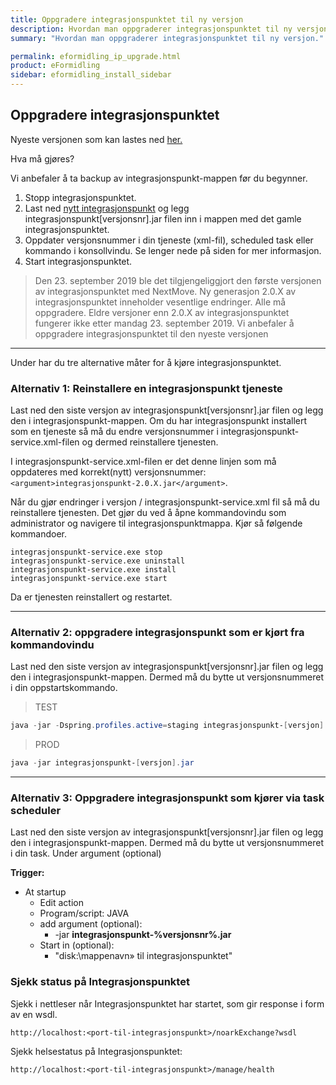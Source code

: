 ```yaml
---
title: Oppgradere integrasjonspunktet til ny versjon
description: Hvordan man oppgraderer integrasjonspunktet til ny versjon.
summary: "Hvordan man oppgraderer integrasjonspunktet til ny versjon."

permalink: eformidling_ip_upgrade.html
product: eFormidling
sidebar: eformidling_install_sidebar
---
```


## Oppgradere integrasjonspunktet

Nyeste versjonen som kan lastes ned [her.](https://beta-meldingsutveksling.difi.no/service/local/repositories/releases/content/no/difi/meldingsutveksling/integrasjonspunkt/2.0.9/integrasjonspunkt-2.0.9.jar) 


Hva må gjøres? 

Vi anbefaler å ta backup av integrasjonspunkt-mappen før du begynner.

1. Stopp integrasjonspunktet.
2. Last ned [nytt integrasjonspunkt](https://beta-meldingsutveksling.difi.no/service/local/repositories/releases/content/no/difi/meldingsutveksling/integrasjonspunkt/2.0.9/integrasjonspunkt-2.0.9.jar) og legg integrasjonspunkt[versjonsnr].jar filen inn i mappen med det gamle integrasjonspunktet.
3. Oppdater versjonsnummer i din tjeneste (xml-fil), scheduled task eller kommando i konsollvindu. Se lenger nede på siden for mer informasjon.
4. Start integrasjonspunktet. 



> Den 23. september 2019 ble det tilgjengeliggjort den første versjonen av integrasjonspunktet med NextMove. Ny generasjon 2.0.X av integrasjonspunktet inneholder vesentlige endringer. 
> Alle må oppgradere. Eldre versjoner enn 2.0.X av integrasjonspunktet fungerer ikke etter mandag 23. september 2019. Vi anbefaler å oppgradere integrasjonspunktet til den nyeste versjonen

---

Under har du tre alternative måter for å kjøre integrasjonspunktet. 

### Alternativ 1: Reinstallere en integrasjonspunkt tjeneste
Last ned den siste versjon av integrasjonspunkt[versjonsnr].jar filen og legg den i integrasjonspunkt-mappen. Om du har integrasjonspunkt installert som en tjeneste så må du endre versjonsnummer i integrasjonspunkt-service.xml-filen og dermed reinstallere tjenesten.

I integrasjonspunkt-service.xml-filen er det denne linjen som må oppdateres med korrekt(nytt) versjonsnummer: ```<argument>integrasjonspunkt-2.0.X.jar</argument>```.

Når du gjør endringer i versjon / integrasjonspunkt-service.xml fil så må du reinstallere tjenesten. Det gjør du ved å åpne kommandovindu som administrator og navigere til integrasjonspunktmappa. Kjør så følgende kommandoer.

```
integrasjonspunkt-service.exe stop
integrasjonspunkt-service.exe uninstall
integrasjonspunkt-service.exe install
integrasjonspunkt-service.exe start
```

Da er tjenesten reinstallert og restartet.



___

### Alternativ 2: oppgradere integrasjonspunkt som er kjørt fra kommandovindu

Last ned den siste versjon av integrasjonspunkt[versjonsnr].jar filen og legg den i integrasjonspunkt-mappen. Dermed må du bytte ut versjonsnummeret i din oppstartskommando. 

> TEST
```powershell
java -jar -Dspring.profiles.active=staging integrasjonspunkt-[versjon].jar 
```

> PROD
```powershell
java -jar integrasjonspunkt-[versjon].jar
```
___ 

### Alternativ 3: Oppgradere integrasjonspunkt som kjører via task scheduler

Last ned den siste versjon av integrasjonspunkt[versjonsnr].jar filen og legg den i integrasjonspunkt-mappen. Dermed må du bytte ut versjonsnummeret i din task. Under argument (optional) 

**Trigger:**
* At startup
   * Edit action
   * Program/script: JAVA
   * add argument (optional):
        * -jar **integrasjonspunkt-%versjonsnr%.jar** 
   * Start in (optional):
        * "disk:\mappenavn» til integrasjonspunktet"


### Sjekk status på Integrasjonspunktet

Sjekk i nettleser når Integrasjonspunktet har startet, som gir response i form av en wsdl.

```
http://localhost:<port-til-integrasjonspunkt>/noarkExchange?wsdl
```

Sjekk helsestatus på Integrasjonspunktet:

```
http://localhost:<port-til-integrasjonspunkt>/manage/health
```
